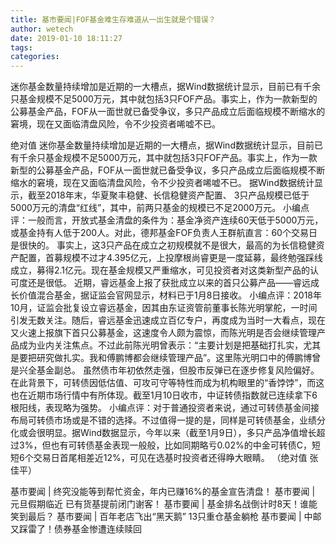 ```yaml
---
title: 基市要闻|FOF基金难生存难道从一出生就是个错误？
author: wetech
date: 2019-01-10 18:11:27
tags: 
categories: 
---
```

迷你基金数量持续增加是近期的一大槽点，据Wind数据统计显示，目前已有千余只基金规模不足5000万元，其中就包括3只FOF产品。事实上，作为一款新型的公募基金产品，FOF从一面世就已备受争议，多只产品成立后面临规模不断缩水的窘境，现在又面临清盘风险，令不少投资者唏嘘不已。
<!-- more -->
绝对值
迷你基金数量持续增加是近期的一大槽点，据Wind数据统计显示，目前已有千余只基金规模不足5000万元，其中就包括3只FOF产品。事实上，作为一款新型的公募基金产品，FOF从一面世就已备受争议，多只产品成立后面临规模不断缩水的窘境，现在又面临清盘风险，令不少投资者唏嘘不已。
据Wind数据统计显示，截至2018年末，华夏聚丰稳健、长信稳健资产配置、
3只产品规模已低于5000万元的清盘“红线”，其中，前两只基金的规模已不足2000万元。
小编点评：一般而言，开放式基金清盘的条件为：基金净资产连续60天低于5000万元，或基金持有人低于200人。对此，德邦基金FOF负责人王群航直言：60个交易日是很快的。
事实上，这3只产品在成立之初规模就不是很大，最高的为长信稳健资产配置，首募规模不过才4.395亿元，上投摩根尚睿更是一度延募，最终勉强踩线成立，募得2.1亿元。现在基金规模又严重缩水，可见投资者对这类新型产品的认可度还是很低。
近期，睿远基金上报了获批成立以来的首只公募产品——睿远成长价值混合基金，据证监会官网显示，材料已于1月8日接收。
小编点评：2018年10月，证监会批复设立睿远基金，因其由东证资管前董事长陈光明掌舵，一时间引发无数关注。随后，睿远基金迅速成立百亿专户，再度成为当时一大看点，现在又火速上报旗下首只公募基金，这速度令人颇为震惊，而陈光明是否会继续管理产品成为业内关注焦点。不过此前陈光明曾表示：“主要计划是把基础打扎实，尤其是要把研究做扎实。我和傅鹏博都会继续管理产品”。这里陈光明口中的傅鹏博曾是兴全基金副总。
虽然债市年初依然走强，但股市反弹已在逐步修复风险偏好。在此背景下，可转债因低估值、可攻可守等特性而成为机构眼里的“香饽饽”，而这也在近期市场行情中有所体现。截至1月10日收市，中证转债指数就已连续拿下6根阳线，表现略为强势。
小编点评：对于普通投资者来说，通过可转债基金间接布局可转债市场或是不错的选择。不过值得一提的是，同样是可转债基金，业绩分化或会很明显。据Wind数据显示，今年以来（截至1月9日），多只产品净值增长超过3%，但也有可转债基金表现一般般，比如同期略亏0.02%的中金可转债C，短短6个交易日首尾相差近12%，可见在选基时投资者还得睁大眼睛。
（绝对值 张佳平）
 
 
基市要闻 | 终究没能等到帮忙资金，年内已赚16%的基金宣告清盘！
基市要闻 | 元旦假期临近 已有货基提前闭门谢客！
基市要闻 | 基金排名战倒计时8天！谁能笑到最后？
基市要闻 | 百年老店飞出“黑天鹅” 13只重仓基金躺枪
基市要闻 | 中邮又踩雷了！债券基金惨遭连续赎回

